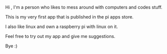 Hi , I'm a person who likes to mess around with computers and codes stuff.

This is my very first app that is published in the pi apps store.

I also like linux and own a raspberry pi with linux on it. 

Feel free to try out my app and give me suggestions.

Bye  :)
